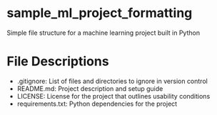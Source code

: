 # sample_ml_project_formatting
Simple file structure for a machine learning project built in Python

# File Descriptions
- .gitignore: List of files and directories to ignore in version control
- README.md: Project description and setup guide
- LICENSE: License for the project that outlines usability conditions
- requirements.txt: Python dependencies for the project